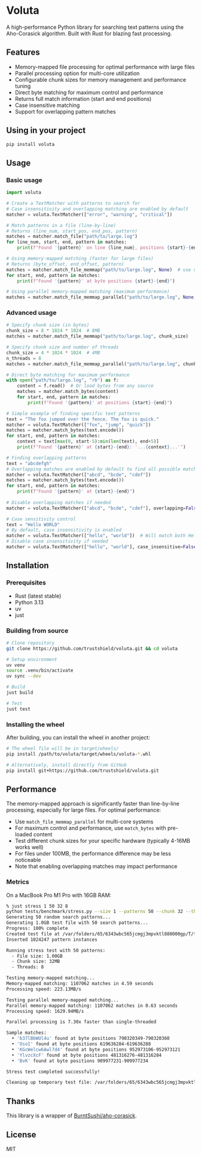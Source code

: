 # Voluta

A high-performance Python library for searching text patterns using the Aho-Corasick algorithm.
Built with Rust for blazing fast processing.

## Features

- Memory-mapped file processing for optimal performance with large files
- Parallel processing option for multi-core utilization
- Configurable chunk sizes for memory management and performance tuning
- Direct byte matching for maximum control and performance
- Returns full match information (start and end positions)
- Case insensitive matching
- Support for overlapping pattern matches

## Using in your project

```bash
pip install voluta
```

## Usage

### Basic usage

```python
import voluta

# Create a TextMatcher with patterns to search for
# Case insensitivity and overlapping matching are enabled by default
matcher = voluta.TextMatcher(["error", "warning", "critical"])

# Match patterns in a file (line-by-line)
# Returns (line_num, start_pos, end_pos, pattern)
matches = matcher.match_file("path/to/large.log")
for line_num, start, end, pattern in matches:
    print(f"Found '{pattern}' on line {line_num}, positions {start}-{end}")

# Using memory-mapped matching (faster for large files)
# Returns (byte_offset, end_offset, pattern)
matches = matcher.match_file_memmap("path/to/large.log", None)  # use default chunk size
for start, end, pattern in matches:
    print(f"Found '{pattern}' at byte positions {start}-{end}")

# Using parallel memory-mapped matching (maximum performance)
matches = matcher.match_file_memmap_parallel("path/to/large.log", None, None)
```

### Advanced usage

```python
# Specify chunk size (in bytes)
chunk_size = 8 * 1024 * 1024  # 8MB
matches = matcher.match_file_memmap("path/to/large.log", chunk_size)

# Specify chunk size and number of threads
chunk_size = 4 * 1024 * 1024  # 4MB
n_threads = 8
matches = matcher.match_file_memmap_parallel("path/to/large.log", chunk_size, n_threads)

# Direct byte matching for maximum performance
with open("path/to/large.log", "rb") as f:
    content = f.read()  # Or load bytes from any source
    matches = matcher.match_bytes(content)
    for start, end, pattern in matches:
        print(f"Found '{pattern}' at positions {start}-{end}")

# Simple example of finding specific text patterns
text = "The fox jumped over the fence. The fox is quick."
matcher = voluta.TextMatcher(["fox", "jump", "quick"])
matches = matcher.match_bytes(text.encode())
for start, end, pattern in matches:
    context = text[max(0, start-5):min(len(text), end+5)]
    print(f"Found '{pattern}' at {start}-{end}: '...{context}...'")

# Finding overlapping patterns
text = "abcdefgh"
# Overlapping matches are enabled by default to find all possible matches
matcher = voluta.TextMatcher(["abcd", "bcde", "cdef"])
matches = matcher.match_bytes(text.encode())
for start, end, pattern in matches:
    print(f"Found '{pattern}' at {start}-{end}")
    
# Disable overlapping matches if needed
matcher = voluta.TextMatcher(["abcd", "bcde", "cdef"], overlapping=False)

# Case sensitivity control
text = "Hello WORLD"
# By default, case insensitivity is enabled
matcher = voluta.TextMatcher(["hello", "world"])  # Will match both Hello and WORLD
# Disable case insensitivity if needed
matcher = voluta.TextMatcher(["hello", "world"], case_insensitive=False)  # Will only match exact case
```

## Installation

### Prerequisites

- Rust (latest stable)
- Python 3.13
- uv
- just

### Building from source

```bash
# Clone repository
git clone https://github.com/trustshield/voluta.git && cd voluta

# Setup environment
uv venv
source .venv/bin/activate
uv sync --dev

# Build
just build

# Test
just test
```

### Installing the wheel

After building, you can install the wheel in another project:

```bash
# The wheel file will be in target/wheels/
pip install /path/to/voluta/target/wheels/voluta-*.whl

# Alternatively, install directly from GitHub
pip install git+https://github.com/trustshield/voluta.git
```

## Performance

The memory-mapped approach is significantly faster than line-by-line processing, especially for large files.
For optimal performance:

- Use `match_file_memmap_parallel` for multi-core systems
- For maximum control and performance, use `match_bytes` with pre-loaded content
- Test different chunk sizes for your specific hardware (typically 4-16MB works well)
- For files under 100MB, the performance difference may be less noticeable
- Note that enabling overlapping matches may impact performance

### Metrics

On a MacBook Pro M1 Pro with 16GB RAM:

```bash
% just stress 1 50 32 8
python tests/benchmark/stress.py --size 1 --patterns 50 --chunk 32 --threads 8
Generating 50 random search patterns...
Generating 1.0GB test file with 50 search patterns...
Progress: 100% complete
Created test file at /var/folders/65/6343wbc565jcmgj3mpvktl880000gp/T/tmpl0uwzhss.txt, size: 1.00GB
Inserted 1024247 pattern instances

Running stress test with 50 patterns:
  - File size: 1.00GB
  - Chunk size: 32MB
  - Threads: 8

Testing memory-mapped matching...
Memory-mapped matching: 1107062 matches in 4.59 seconds
Processing speed: 223.13MB/s

Testing parallel memory-mapped matching...
Parallel memory-mapped matching: 1107062 matches in 0.63 seconds
Processing speed: 1629.94MB/s

Parallel processing is 7.30x faster than single-threaded

Sample matches:
  • 'b37lBbWUl4u' found at byte positions 790320349-790320360
  • 'OsoI' found at byte positions 619636284-619636288
  • 'KGcWelcw6Awl7d4' found at byte positions 952973106-952973121
  • 'YlvzcXcF' found at byte positions 481316276-481316284
  • 'BvK' found at byte positions 909977231-909977234

Stress test completed successfully!

Cleaning up temporary test file: /var/folders/65/6343wbc565jcmgj3mpvktl880000gp/T/tmpl0uwzhss.txt
```

## Thanks

This library is a wrapper of [BurntSushi/aho-corasick](https://github.com/BurntSushi/aho-corasick).

## License

MIT
